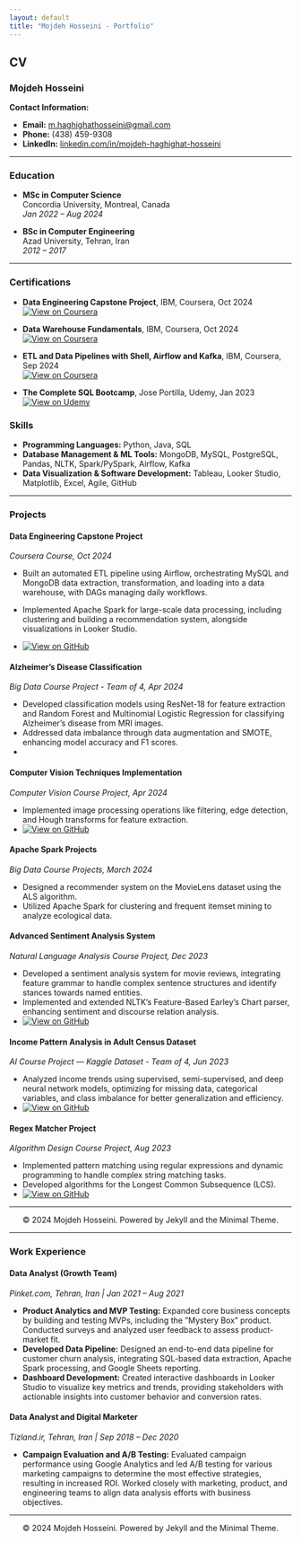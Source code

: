 ```yaml
---
layout: default
title: "Mojdeh Hosseini - Portfolio"
---
```


<!-- # Portfolio

## Natural Language Processing

### CS224n: Natural Language Processing with Deep Learning

My complete implementation of assignments and projects in [***CS224n: Natural Language Processing with Deep Learning***](http://web.stanford.edu/class/cs224n/) by Stanford (Winter, 2019).

[![View on GitHub](https://img.shields.io/badge/GitHub-View_on_GitHub-blue?logo=GitHub)](https://github.com/chriskhanhtran/CS224n-NLP-Solutions/tree/master/assignments/)

**Neural Machine Translation:** An NMT system which translates texts from Spanish to English using a Bidirectional LSTM encoder for the source sentence and a Unidirectional LSTM Decoder with multiplicative attention for the target sentence ([GitHub](https://github.com/chriskhanhtran/CS224n-NLP-Solutions/tree/master/assignments/)).

**Dependency Parsing:** A Neural Transition-Based Dependency Parsing system with one-layer MLP ([GitHub](https://github.com/chriskhanhtran/CS224n-NLP-Assignments/tree/master/assignments/a3)).

<center><img src="images/nlp.png"/></center>

---

<!-- Repeat similar sections for other portfolio items -->

## CV

### Mojdeh Hosseini

**Contact Information:**
- **Email:** [m.haghighathosseini@gmail.com](mailto:m.haghighathosseini@gmail.com)
- **Phone:** (438) 459-9308
- **LinkedIn:** [linkedin.com/in/mojdeh-haghighat-hosseini](https://linkedin.com/in/mojdeh-haghighat-hosseini)

<!-- **Professional Summary:**
Data Analyst with a Master’s degree in Computer Science and extensive experience in data pipeline development, analytics, and visualization. Proven ability to work cross-functionally with diverse teams to drive strategic decision-making and optimize business performance.
-->
---

### Education

- **MSc in Computer Science**  
  Concordia University, Montreal, Canada  
  *Jan 2022 – Aug 2024*

- **BSc in Computer Engineering**  
  Azad University, Tehran, Iran  
  *2012 – 2017*

---

### Certifications

- **Data Engineering Capstone Project**, IBM, Coursera, Oct 2024  
  [![View on Coursera](https://img.shields.io/badge/Coursera-View_on_Coursera-blue?logo=Coursera)](https://coursera.org/share/cd9c506fa56f46527f92532663f71c0c)

- **Data Warehouse Fundamentals**, IBM, Coursera, Oct 2024  
  [![View on Coursera](https://img.shields.io/badge/Coursera-View_on_Coursera-blue?logo=Coursera)](https://www.coursera.org/account/accomplishments/verify/38AJP73ZLVCT)

- **ETL and Data Pipelines with Shell, Airflow and Kafka**, IBM, Coursera, Sep 2024  
  [![View on Coursera](https://img.shields.io/badge/Coursera-View_on_Coursera-blue?logo=Coursera)](https://coursera.org/share/43d4aefc5439a118e5ced5c377819621)

- **The Complete SQL Bootcamp**, Jose Portilla, Udemy, Jan 2023  
  [![View on Udemy](https://img.shields.io/badge/Udemy-View_on_Udemy-blue?logo=Udemy)](https://www.udemy.com/certificate/UC-afd1142f-1ce6-420c-b459-a43691be792a)



### Skills

- **Programming Languages:** Python, Java, SQL
- **Database Management & ML Tools:** MongoDB, MySQL, PostgreSQL, Pandas, NLTK, Spark/PySpark, Airflow, Kafka
- **Data Visualization & Software Development:** Tableau, Looker Studio, Matplotlib, Excel, Agile, GitHub

---

### Projects

#### **Data Engineering Capstone Project**  
*Coursera Course, Oct 2024*
- Built an automated ETL pipeline using Airflow, orchestrating MySQL and MongoDB data extraction, transformation, and loading into a data warehouse, with DAGs managing daily workflows.
- Implemented Apache Spark for large-scale data processing, including clustering and building a recommendation system, alongside visualizations in Looker Studio.

- [![View on GitHub](https://img.shields.io/badge/GitHub-View_on_GitHub-blue?logo=GitHub)](https://github.com/MojdehHosseini/ETL-pipeline)

#### **Alzheimer’s Disease Classification**  
*Big Data Course Project - Team of 4, Apr 2024*
- Developed classification models using ResNet-18 for feature extraction and Random Forest and Multinomial Logistic Regression for classifying Alzheimer’s disease from MRI images.
- Addressed data imbalance through data augmentation and SMOTE, enhancing model accuracy and F1 scores.
- 


#### **Computer Vision Techniques Implementation**  
*Computer Vision Course Project, Apr 2024*
- Implemented image processing operations like filtering, edge detection, and Hough transforms for feature extraction.
- [![View on GitHub](https://img.shields.io/badge/GitHub-View_on_GitHub-blue?logo=GitHub)](https://github.com/MojdehHosseini/Computer-Vision-Algorithms-and-Applications)

#### **Apache Spark Projects**  
*Big Data Course Projects, March 2024*
- Designed a recommender system on the MovieLens dataset using the ALS algorithm.
- Utilized Apache Spark for clustering and frequent itemset mining to analyze ecological data.
  

#### **Advanced Sentiment Analysis System**  
*Natural Language Analysis Course Project, Dec 2023*
- Developed a sentiment analysis system for movie reviews, integrating feature grammar to handle complex sentence structures and identify stances towards named entities.
- Implemented and extended NLTK’s Feature-Based Earley’s Chart parser, enhancing sentiment and discourse relation analysis.
- [![View on GitHub](https://img.shields.io/badge/GitHub-View_on_GitHub-blue?logo=GitHub)](https://github.com/MojdehHosseini/Sentiment_Analysis_System_with_NLTK)

#### **Income Pattern Analysis in Adult Census Dataset**  
*AI Course Project — Kaggle Dataset - Team of 4, Jun 2023*
- Analyzed income trends using supervised, semi-supervised, and deep neural network models, optimizing for missing data, categorical variables, and class imbalance for better generalization and efficiency.
-  [![View on GitHub](https://img.shields.io/badge/GitHub-View_on_GitHub-blue?logo=GitHub)](https://github.com/MojdehHosseini/Adult-Census-Income-Analysis)


#### **Regex Matcher Project**  
*Algorithm Design Course Project, Aug 2023*
- Implemented pattern matching using regular expressions and dynamic programming to handle complex string matching tasks.
- Developed algorithms for the Longest Common Subsequence (LCS).
- [![View on GitHub](https://img.shields.io/badge/GitHub-View_on_GitHub-blue?logo=GitHub)](https://github.com/MojdehHosseini/Regex_matcher_Project)

---

<center>© 2024 Mojdeh Hosseini. Powered by Jekyll and the Minimal Theme.</center>

---

### Work Experience

#### **Data Analyst (Growth Team)**  
*Pinket.com, Tehran, Iran | Jan 2021 – Aug 2021*
- **Product Analytics and MVP Testing:** Expanded core business concepts by building and testing MVPs, including the ”Mystery Box” product. Conducted surveys and analyzed user feedback to assess product-market fit.
- **Developed Data Pipeline:** Designed an end-to-end data pipeline for customer churn analysis, integrating SQL-based data extraction, Apache Spark processing, and Google Sheets reporting.
- **Dashboard Development:** Created interactive dashboards in Looker Studio to visualize key metrics and trends, providing stakeholders with actionable insights into customer behavior and conversion rates.

#### **Data Analyst and Digital Marketer**  
*Tizland.ir, Tehran, Iran | Sep 2018 – Dec 2020*
- **Campaign Evaluation and A/B Testing:** Evaluated campaign performance using Google Analytics and led A/B testing for various marketing campaigns to determine the most effective strategies, resulting in increased ROI. Worked closely with marketing, product, and engineering teams to align data analysis efforts with business objectives.

---

<center>© 2024 Mojdeh Hosseini. Powered by Jekyll and the Minimal Theme.</center>


